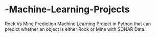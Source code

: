 ﻿# -Machine-Learning-Projects
 
 Rock Vs Mine Prediction 
 Machine Learning Project in Python that can predict whether an object is either Rock or Mine with SONAR Data.
